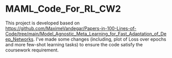 # MAML_Code_For_RL_CW2

This project is developed based on https://github.com/MaximeVandegar/Papers-in-100-Lines-of-Code/tree/main/Model_Agnostic_Meta_Learning_for_Fast_Adaptation_of_Deep_Networks.
I've made some changes (including, plot of Loss over epochs and more few-shot learning tasks) to ensure the code satisfy the coursework requirement.
